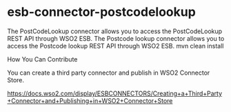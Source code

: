 # esb-connector-postcodelookup
The PostCodeLookup connector allows you to access the PostCodeLookup REST API through WSO2 ESB. The Postcode lookup connector allows you to access the Postcode lookup REST API through WSO2 ESB.
mvn clean install

How You Can Contribute

You can create a third party connector and publish in WSO2 Connector Store.

https://docs.wso2.com/display/ESBCONNECTORS/Creating+a+Third+Party+Connector+and+Publishing+in+WSO2+Connector+Store